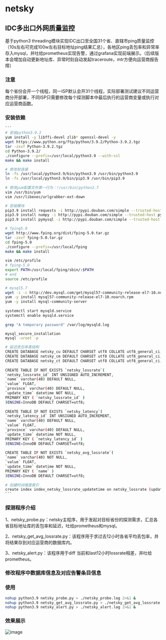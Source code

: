 # netsky
## IDC多出口外网质量监控

基于python3 threading模块实现IDC出口至全国31个省、直辖市ping质量监控（10s左右可完成100w左右目标地址ping结果汇总），各地区ping丢包率和异常率存入mysql，并吐给prometheus实现告警，通过grafana实现前端展示。（后续版本会增加自动更新地址库、异常时刻自动发起traceroute，mtr方便向运营商报告障）

### 注意
每个省份会开一个线程，同一ISP默认会开31个线程，实际部署测试建议不同运营商分开部署，不同ISP只需要修改每个探测脚本中最后执行的运营商变量或执行对应运营商函数。

### 安装依赖

~~~bash
```
# 安装python3.9.2
yum install -y libffi-devel zlib* openssl-devel -y
wget https://www.python.org/ftp/python/3.9.2/Python-3.9.2.tgz
tar -zxvf Python-3.9.2.tgz
cd Python-3.9.2/
./configure --prefix=/usr/local/python3.9 --with-ssl
make && make install

# 修改软连接
ln -fs /usr/local/python3.9/bin/python3.9 /usr/bin/python3.9
ln -fs /usr/local/python3.9/bin/pip3.9 /usr/bin/pip3.9
 
# 修改yum配置文件第一行为：!/usr/bin/python2.7
vim /usr/bin/yum
vim /usr/libexec/urlgrabber-ext-down

# 安装模块
pip3.9 install requests -i http://pypi.douban.com/simple --trusted-host pypi.douban.com
pip3.9 install numpy -i http://pypi.douban.com/simple --trusted-host pypi.douban.com
pip3.9 install pymysql -i http://pypi.douban.com/simple --trusted-host pypi.douban.com

# fping5.0
wget http://www.fping.org/dist/fping-5.0.tar.gz
tar -zxvf fping-5.0.tar.gz
cd fping-5.0
./configure --prefix=/usr/local/fping
make && make install
 
vim /etc/profile
# fping-5.0
export PATH=/usr/local/fping/sbin/:$PATH
# end
source /etc/profile

# mysql5.7
wget -i -c http://dev.mysql.com/get/mysql57-community-release-el7-10.noarch.rpm
yum -y install mysql57-community-release-el7-10.noarch.rpm
yum -y install mysql-community-server
 
systemctl start mysqld.service
systemctl enable mysqld.service
 
grep "A temporary password" /var/log/mysqld.log

mysql_secure_installation
mysql -uroot -p

# 延迟丢包率表结构
CREATE DATABASE netsky_cu DEFAULT CHARSET utf8 COLLATE utf8_general_ci;
CREATE DATABASE netsky_cm DEFAULT CHARSET utf8 COLLATE utf8_general_ci;
CREATE DATABASE netsky_ct DEFAULT CHARSET utf8 COLLATE utf8_general_ci;
 
CREATE TABLE IF NOT EXISTS `netsky_lossrate`(
`netsky_lossrate_id` INT UNSIGNED AUTO_INCREMENT,
`name` varchar(40) DEFAULT NULL,
`value` FLOAT,
`province` varchar(40) DEFAULT NULL,
`update_time` datetime NOT NULL,
PRIMARY KEY ( `netsky_lossrate_id` )
)ENGINE=InnoDB DEFAULT CHARSET=utf8;
 
CREATE TABLE IF NOT EXISTS `netsky_latency`(
`netsky_latency_id` INT UNSIGNED AUTO_INCREMENT,
`name` varchar(40) DEFAULT NULL,
`value` FLOAT,
`province` varchar(40) DEFAULT NULL,
`update_time` datetime NOT NULL,
PRIMARY KEY ( `netsky_latency_id` )
)ENGINE=InnoDB DEFAULT CHARSET=utf8;
 
CREATE TABLE IF NOT EXISTS `netsky_avg_lossrate`(
`name` varchar(40) NOT NULL,
`value` FLOAT,
`update_time` datetime NOT NULL,
PRIMARY KEY ( `name` )
)ENGINE=InnoDB DEFAULT CHARSET=utf8;
 
# 创建时间维度索引
create index index_netsky_lossrate_updatetime on netsky_lossrate (update_time);
```
~~~

### 探测程序介绍

1、netsky_probe.py：netsky主程序，用于发起对目标省份的探测需求，汇总各省目标地址库的丢包率和延迟，吐给prometheus和mysql。

2、netsky_get_avg_lossrate.py：该程序用于求过去12小时各省平均丢包率，并将结果存到对应运营商的数据库内。

3、netsky_alert.py：该程序用于diff 当前和last12小时lossrate相差，并吐给prometheus。

### 修改程序中数据库信息及对应告警条目信息

### 使用

```bash
nohup python3.9 netsky_probe.py > ./netsky_probe.log 2>&1 &
nohup python3.9 netsky_get_avg_lossrate.py > ./netsky_get_avg_lossrate.log 2>&1 &
nohup python3.9 netsky_alert.py > ./netsky_alert.log 2>&1 &
```

### 效果展示
![image](https://github.com/arnohub/netksy/blob/main/example.png)
